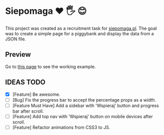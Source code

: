 # Siepomaga ❤️ 🖐️ 😊
This project was created as a recruitment task for [siepomaga.pl](https://www.siepomaga.pl/). The goal was to create a simple page for a piggybank and display the data from a JSON file.

## Preview
Go to [this page](https://graffme.github.io/siepomaga/) to see the working example.

## IDEAS TODO
- [x] [Feature] Be awesome.
- [ ] [Bug] Fix the progress bar to accept the percentage props as a width.
- [ ] [Feature Must Have] Add a sidebar with 'Wspieraj' button and progress bar after scroll.
- [ ] [Feature] Add top nav with 'Wspieraj' button on mobile devices after scroll.
- [ ] [Feature] Refactor animations from CSS3 to JS.
